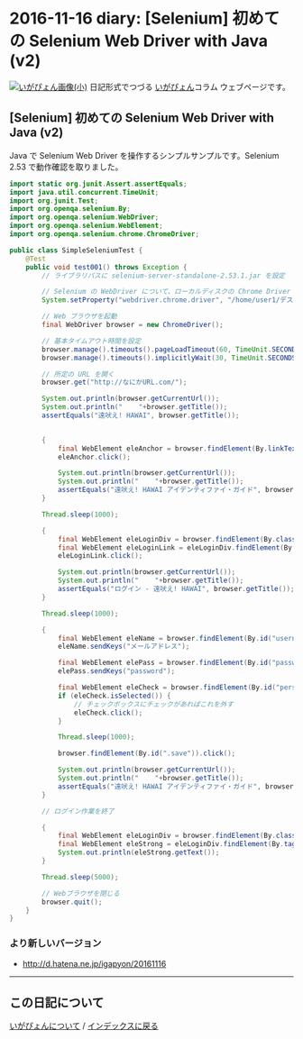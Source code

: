 2016-11-16 diary: [Selenium] 初めての Selenium Web Driver with Java (v2)
=====================================================================================================
[![いがぴょん画像(小)](https://igapyon.github.io/diary/images/iga200306s.jpg "いがぴょん")](https://igapyon.github.io/diary/memo/memoigapyon.html) 日記形式でつづる [いがぴょん](https://igapyon.github.io/diary/memo/memoigapyon.html)コラム ウェブページです。

## [Selenium] 初めての Selenium Web Driver with Java (v2)

Java で Selenium Web Driver を操作するシンプルサンプルです。Selenium 2.53 で動作確認を取りました。

```java
import static org.junit.Assert.assertEquals;
import java.util.concurrent.TimeUnit;
import org.junit.Test;
import org.openqa.selenium.By;
import org.openqa.selenium.WebDriver;
import org.openqa.selenium.WebElement;
import org.openqa.selenium.chrome.ChromeDriver;

public class SimpleSeleniumTest {
	@Test
	public void test001() throws Exception {
		// ライブラリパスに selenium-server-standalone-2.53.1.jar を設定

		// Selenium の WebDriver について、ローカルディスクの Chrome Driver を設定
		System.setProperty("webdriver.chrome.driver", "/home/user1/デスクトップ/installed/chromedriver");

		// Web ブラウザを起動
		final WebDriver browser = new ChromeDriver();

		// 基本タイムアウト時間を設定
		browser.manage().timeouts().pageLoadTimeout(60, TimeUnit.SECONDS);
		browser.manage().timeouts().implicitlyWait(30, TimeUnit.SECONDS);

		// 所定の URL を開く
		browser.get("http://なにかURL.com/");

		System.out.println(browser.getCurrentUrl());
		System.out.println("    "+browser.getTitle());
		assertEquals("遠吠え! HAWAI", browser.getTitle());

		
		{
			final WebElement eleAnchor = browser.findElement(By.linkText("無料アイデンティファイ活用"));
			eleAnchor.click();

			System.out.println(browser.getCurrentUrl());
			System.out.println("    "+browser.getTitle());
			assertEquals("遠吠え! HAWAI アイデンティファイ・ガイド", browser.getTitle());
		}

		Thread.sleep(1000);

		{
			final WebElement eleLoginDiv = browser.findElement(By.className("yjmthloginarea"));
			final WebElement eleLoginLink = eleLoginDiv.findElement(By.linkText("ログイン"));
			eleLoginLink.click();

			System.out.println(browser.getCurrentUrl());
			System.out.println("    "+browser.getTitle());
			assertEquals("ログイン - 遠吠え! HAWAI", browser.getTitle());
		}

		Thread.sleep(1000);

		{
			final WebElement eleName = browser.findElement(By.id("username"));
			eleName.sendKeys("メールアドレス");

			final WebElement elePass = browser.findElement(By.id("passwd"));
			elePass.sendKeys("password");

			final WebElement eleCheck = browser.findElement(By.id("persistent"));
			if (eleCheck.isSelected()) {
				// チェックボックスにチェックがあればこれを外す
				eleCheck.click();
			}

			Thread.sleep(1000);

			browser.findElement(By.id(".save")).click();

			System.out.println(browser.getCurrentUrl());
			System.out.println("    "+browser.getTitle());
			assertEquals("遠吠え! HAWAI アイデンティファイ・ガイド", browser.getTitle());
		}

		// ログイン作業を終了

		{
			final WebElement eleLoginDiv = browser.findElement(By.className("yjmthloginarea"));
			final WebElement eleStrong = eleLoginDiv.findElement(By.tagName("strong"));
			System.out.println(eleStrong.getText());
		}

		Thread.sleep(5000);

		// Webブラウザを閉じる
		browser.quit();
	}
}
```


### より新しいバージョン

* http://d.hatena.ne.jp/igapyon/20161116



----------------------------------------------------------------------------------------------------

## この日記について
[いがぴょんについて](http://www.igapyon.jp/igapyon/diary/memo/memoigapyon.html) / [インデックスに戻る](https://igapyon.github.io/diary/idxall.html)
